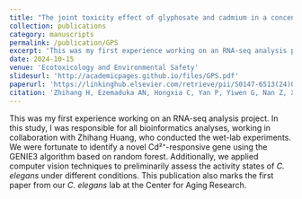 ```yaml
---
title: "The joint toxicity effect of glyphosate and cadmium in a concentration-dependent manner on nematode Caenorhabditis elegans"
collection: publications
category: manuscripts
permalink: /publication/GPS
excerpt: 'This was my first experience working on an RNA-seq analysis project. In this study, I was responsible for all bioinformatics analyses, working in collaboration with Zhihang Huang, who conducted the wet-lab experiments. We were fortunate to identify a novel Cd²⁺-responsive gene using the GENIE3 algorithm based on random forest. Additionally, we applied computer vision techniques to preliminarily assess the activity states of C. elegans under different conditions. This publication also marks the first paper from our C. elegans lab at the Center for Aging Research.'
date: 2024-10-15
venue: 'Ecotoxicology and Environmental Safety'
slidesurl: 'http://academicpages.github.io/files/GPS.pdf'
paperurl: 'https://linkinghub.elsevier.com/retrieve/pii/S0147-6513(24)01157-6'
citation: 'Zhihang H, Ezemaduka AN, Hongxia C, Yan P, Yiwen G, Nan Z, Xinrui L, Shan G, Guojun L, Jing Y, Bo X. The joint toxicity effect of glyphosate and cadmium in a concentration-dependent manner on nematode Caenorhabditis elegans. Ecotoxicol Environ Saf. 2024 Oct 15;285:117081.'
---
```


This was my first experience working on an RNA-seq analysis project. In this study, I was responsible for all bioinformatics analyses, working in collaboration with Zhihang Huang, who conducted the wet-lab experiments. We were fortunate to identify a novel Cd²⁺-responsive gene using the GENIE3 algorithm based on random forest. Additionally, we applied computer vision techniques to preliminarily assess the activity states of _C. elegans_ under different conditions. This publication also marks the first paper from our _C. elegans_ lab at the Center for Aging Research.
